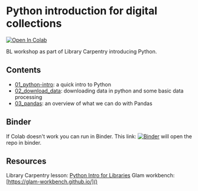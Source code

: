 # Python introduction for digital collections


[![Open In Colab](https://colab.research.google.com/assets/colab-badge.svg)](https://colab.research.google.com/github/davanstrien/Python-for-Digital-Collections-Analysis)

BL workshop as part of Library Carpentry introducing Python.

## Contents

- [01_python-intro](https://colab.research.google.com/github/davanstrien/Python-introduction-for-digital-collections/blob/master/01_python_intro.ipynb): a quick intro to Python
- [02_download_data](https://colab.research.google.com/github/davanstrien/Python-introduction-for-digital-collections/blob/master/02_download_data.ipynb): downloading data in python and some basic data processing
- [03_pandas](https://colab.research.google.com/github/davanstrien/Python-introduction-for-digital-collections/blob/master/03_pandas.ipynb): an overview of what we can do with Pandas 


## Binder 

If Colab doesn't work you can run in Binder. This link: [![Binder](https://mybinder.org/badge_logo.svg)](https://mybinder.org/v2/gh/davanstrien/Python-introduction-for-digital-collections/master) will open the repo in binder.


## Resources 
Library Carpentry lesson: [Python Intro for Libraries](https://librarycarpentry.org/lc-python-intro/)
Glam workbench: [https://glam-workbench.github.io/]()
